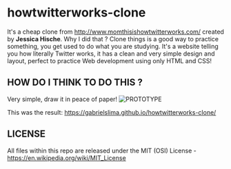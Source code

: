 # howtwitterworks-clone

It's a cheap clone from http://www.momthisishowtwitterworks.com/ created by **Jessica Hische**. Why I did that ? Clone things is a 
good way to practice something, you get used to do what you are studying. It's a website telling you how literally Twitter works, it
has a clean and very simple design and layout, perfect to practice Web development using only HTML and CSS!

## HOW DO I THINK TO DO THIS ?

Very simple, draw it in peace of paper! 
![PROTOTYPE](https://github.com/HiroTatsuo/howtwitterworks-clone/blob/master/prototipo.jpeg)

This was the result: https://gabrielslima.github.io/howtwitterworks-clone/

## LICENSE

All files within this repo are released under the MIT (OSI) License - https://en.wikipedia.org/wiki/MIT_License
